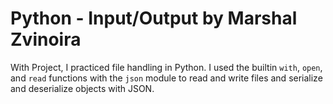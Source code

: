 # Python - Input/Output by Marshal Zvinoira

With Project, I practiced file handling in Python. I used the builtin `with`, `open`, and `read` functions with the `json` module to read and write files and serialize and deserialize objects with JSON.
